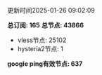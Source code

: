 更新时间2025-01-26 09:02:09

**总订阅: 165**
**总节点: 43866**
- vless节点: 25102
- hysteria2节点: 1

**google ping有效节点: 637**
